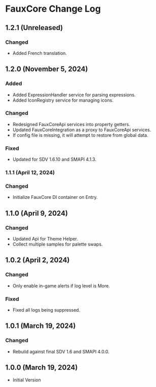 # FauxCore Change Log

## 1.2.1 (Unreleased)

### Changed

* Added French translation.

## 1.2.0 (November 5, 2024)

### Added

* Added ExpressionHandler service for parsing expressions.
* Added IconRegistry service for managing icons.

### Changed

* Redesigned FauxCoreApi services into property getters.
* Updated FauxCoreIntegration as a proxy to FauxCoreApi services.
* If config file is missing, it will attempt to restore from global data.

### Fixed

* Updated for SDV 1.6.10 and SMAPI 4.1.3.

### 1.1.1 (April 12, 2024)

### Changed

* Initialize FauxCore DI container on Entry.

## 1.1.0 (April 9, 2024)

### Changed

* Updated Api for Theme Helper.
* Collect multiple samples for palette swaps.

## 1.0.2 (April 2, 2024)

### Changed

* Only enable in-game alerts if log level is More.

### Fixed

* Fixed all logs being suppressed.

## 1.0.1 (March 19, 2024)

### Changed

* Rebuild against final SDV 1.6 and SMAPI 4.0.0.

## 1.0.0 (March 19, 2024)

* Initial Version

